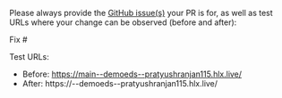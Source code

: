 Please always provide the [GitHub issue(s)](../issues) your PR is for, as well as test URLs where your change can be observed (before and after):

Fix #<gh-issue-id>

Test URLs:
- Before: https://main--demoeds--pratyushranjan115.hlx.live/
- After: https://<branch>--demoeds--pratyushranjan115.hlx.live/

